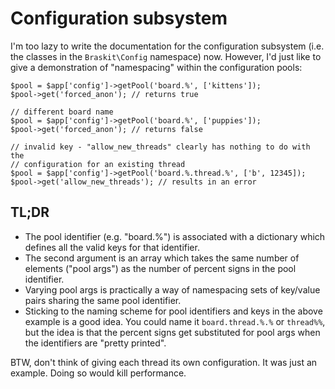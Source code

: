 # Configuration subsystem

I'm too lazy to write the documentation for the configuration subsystem (i.e.
the classes in the `Braskit\Config` namespace) now. However, I'd just like to
give a demonstration of "namespacing" within the configuration pools:

    $pool = $app['config']->getPool('board.%', ['kittens']);
    $pool->get('forced_anon'); // returns true

    // different board name
    $pool = $app['config']->getPool('board.%', ['puppies']);
    $pool->get('forced_anon'); // returns false

    // invalid key - "allow_new_threads" clearly has nothing to do with the
    // configuration for an existing thread 
    $pool = $app['config']->getPool('board.%.thread.%', ['b', 12345]);
    $pool->get('allow_new_threads'); // results in an error

## TL;DR

* The pool identifier (e.g. "board.%") is associated with a dictionary which
  defines all the valid keys for that identifier.
* The second argument is an array which takes the same number of elements ("pool
  args") as the number of percent signs in the pool identifier.
* Varying pool args is practically a way of namespacing sets of key/value pairs
  sharing the same pool identifier.
* Sticking to the naming scheme for pool identifiers and keys in the above
  example is a good idea. You could name it `board.thread.%.%` or `thread%%`,
  but the idea is that the percent signs get substituted for pool args when the
  identifiers are "pretty printed".

BTW, don't think of giving each thread its own configuration. It was just an
example. Doing so would kill performance.
